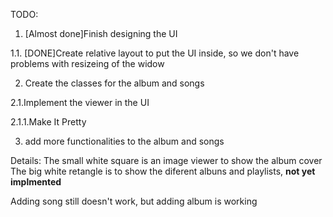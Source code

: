 TODO:

  1. [Almost done]Finish designing the UI
   
  1.1. [DONE]Create relative layout to put the UI inside, so we don't 
  have problems with resizeing of the widow
	
  2. Create the classes for the album and songs

  2.1.Implement the viewer in the UI

  2.1.1.Make It Pretty
 
  3. add more functionalities to the album and songs
  

Details:
The small white square is an image viewer to show the album cover
The big  white retangle is to show the diferent albuns and playlists, __not yet implmented__

Adding song still doesn't work, but adding album is working
